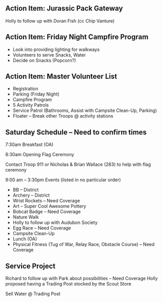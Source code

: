 ## Action Item: Jurassic Pack Gateway

Holly to follow up with Doran Fish (cc Chip Vanture)

## Action Item: Friday Night Campfire Program

* Look into providing lighting for walkways
* Volunteers to serve Snacks, Water
* Decide on Snacks (Popcorn?)

## Action Item: Master Volunteer List

* Registration
* Parking  (Friday Night)
* Campfire Program
* 5 Activity Patrols
* Service Patrol (Bathrooms, Assist with Campsite Clean-Up, Parking)
* Floater – Break other Troops @ activity stations

## Saturday Schedule – Need to confirm times

7:30am Breakfast (OA)

8:30am Opening Flag Ceremony

Contact Troop 911 or Nicholas & Brian Wallace (283) to help with flag ceremony

9:00 am – 3:30pm Events (listed in no particular order)

* BB – District
* Archery – District
* Wrist Rockets – Need Coverage
* Art – Super Cool Awesome Pottery
* Bobcat Badge – Need Coverage
* Nature Walk
* Holly to follow up with Audubon Society
* Egg Race – Need Coverage
* Campsite Clean-Up
* Lunch (OA)
* Physical Fitness (Tug of War, Relay Race, Obstacle Course) – Need Coverage

## Service Project

Richard to follow up with Park about possibilities – Need Coverage
Holly proposed having a Trading Post stocked by the Scout Store

Sell Water @ Trading Post

